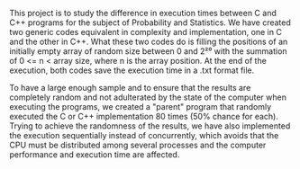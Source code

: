 This project is to study the difference in execution times between C and C++ programs for the subject of Probability and Statistics. We have created two generic codes equivalent in complexity and implementation, one in C and the other in C++. What these two codes do is filling the positions of an initially empty array of random size between 0 and 2²⁰ with the summation of 0 <= n < array size, where n is the array position. At the end of the execution, both codes save the execution time in a .txt format file.

To have a large enough sample and to ensure that the results are completely random and not adulterated by the state of the computer when executing the programs, we created a "parent" program that randomly executed the C or C++ implementation 80 times (50% chance for each). Trying to achieve the randomness of the results, we have also implemented the execution sequentially instead of concurrently, which avoids that the CPU must be distributed among several processes and the computer performance and execution time are affected.
